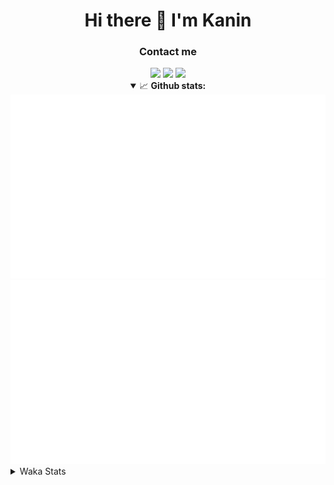 <div align="center">
 <h1>Hi there 👋 I'm Kanin</h1>
 <h3>Contact me</h3>
 <a href="mailto:im@kanin.dev"><img src="https://img.shields.io/badge/gmail-%23D14836.svg?&style=for-the-badge&logo=gmail&logoColor=white"/></a>
 <a href="https://twitter.com/KaninTwt"><img src="https://img.shields.io/badge/twitter-%231DA1F2.svg?&style=for-the-badge&logo=twitter&logoColor=white"/></a>
 <a href="https://www.linkedin.com/in/KaninDev"><img src="https://img.shields.io/badge/linkedin-%230077B5.svg?&style=for-the-badge&logo=linkedin&logoColor=white"/></a>
<details open>
  <summary>📈 <b>Github stats:</b></summary>
  <img src="https://github.com/Kanin/Kanin/blob/master/scripts/GitHubStats/generated/overview.svg"/>
  <img src="https://github.com/Kanin/Kanin/blob/master/scripts/GitHubStats/generated/languages.svg"/>
</details>
</div>

<details>
 <summary>Waka Stats</summary>

<!--START_SECTION:waka-->
![Code Time](http://img.shields.io/badge/Code%20Time-2%2C356%20hrs%2052%20mins-blue)

![Profile Views](http://img.shields.io/badge/Profile%20Views-3-blue)

![Lines of code](https://img.shields.io/badge/From%20Hello%20World%20I%27ve%20Written-564.3%20thousand%20lines%20of%20code-blue)

**🐱 My GitHub Data** 

> 📦 108.8 kB Used in GitHub's Storage 
 > 
> 🏆 91 Contributions in the Year 2024
 > 
> 🚫 Not Opted to Hire
 > 
> 📜 25 Public Repositories 
 > 
> 🔑 14 Private Repositories 
 > 
**I'm an Early 🐤** 

```text
🌞 Morning                2388 commits        ███████░░░░░░░░░░░░░░░░░░   26.27 % 
🌆 Daytime                2755 commits        ████████░░░░░░░░░░░░░░░░░   30.30 % 
🌃 Evening                2624 commits        ███████░░░░░░░░░░░░░░░░░░   28.86 % 
🌙 Night                  1324 commits        ████░░░░░░░░░░░░░░░░░░░░░   14.56 % 
```
📅 **I'm Most Productive on Monday** 

```text
Monday                   1752 commits        █████░░░░░░░░░░░░░░░░░░░░   19.27 % 
Tuesday                  1270 commits        ███░░░░░░░░░░░░░░░░░░░░░░   13.97 % 
Wednesday                908 commits         ██░░░░░░░░░░░░░░░░░░░░░░░   09.99 % 
Thursday                 1388 commits        ████░░░░░░░░░░░░░░░░░░░░░   15.27 % 
Friday                   1518 commits        ████░░░░░░░░░░░░░░░░░░░░░   16.70 % 
Saturday                 890 commits         ██░░░░░░░░░░░░░░░░░░░░░░░   09.79 % 
Sunday                   1365 commits        ████░░░░░░░░░░░░░░░░░░░░░   15.01 % 
```


📊 **This Week I Spent My Time On** 

```text
🕑︎ Time Zone: America/New_York

💬 Programming Languages: 
Python                   1 hr 28 mins        █████████████████████████   100.00 % 
.env file                0 secs              ░░░░░░░░░░░░░░░░░░░░░░░░░   00.00 % 

🔥 Editors: 
PyCharm                  1 hr 28 mins        █████████████████████████   100.00 % 

🐱‍💻 Projects: 
OhioBot                  1 hr 26 mins        █████████████████████████   98.11 % 
Unknown Project          1 min               ░░░░░░░░░░░░░░░░░░░░░░░░░   01.89 % 

💻 Operating System: 
Windows                  1 hr 28 mins        █████████████████████████   100.00 % 
```

**I Mostly Code in Python** 

```text
Python                   31 repos            █████████████████░░░░░░░░   68.89 % 
Java                     4 repos             ██░░░░░░░░░░░░░░░░░░░░░░░   08.89 % 
HTML                     3 repos             ██░░░░░░░░░░░░░░░░░░░░░░░   06.67 % 
TypeScript               2 repos             █░░░░░░░░░░░░░░░░░░░░░░░░   04.44 % 
Kotlin                   1 repo              █░░░░░░░░░░░░░░░░░░░░░░░░   02.22 % 
```



**Timeline**

![Lines of Code chart](https://raw.githubusercontent.com/Kanin/Kanin/master/assets/bar_graph.png)


 Last Updated on 14/06/2024 04:03:57 UTC
<!--END_SECTION:waka-->
</details>
